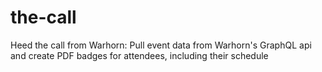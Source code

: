 # the-call
Heed the call from Warhorn: Pull event data from Warhorn's GraphQL api and create PDF badges for attendees, including their schedule
